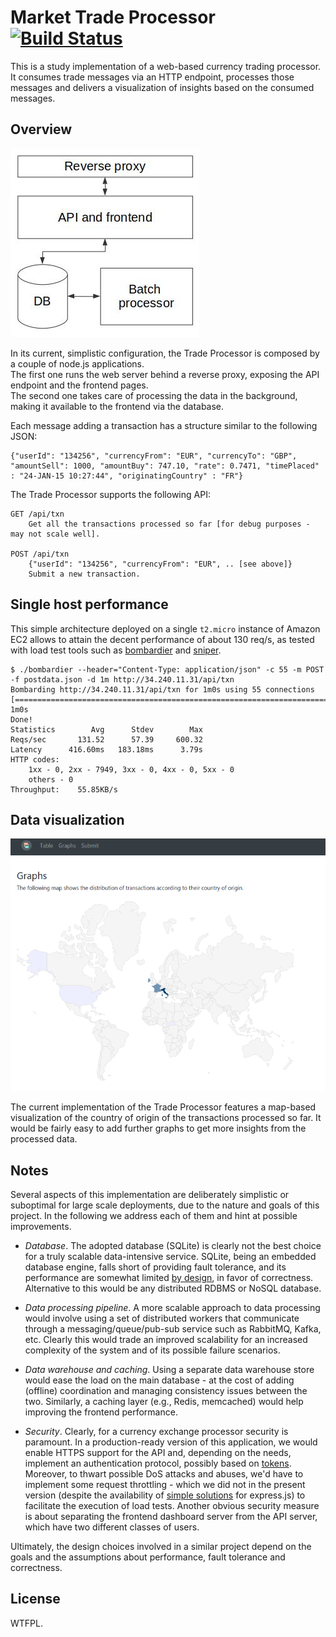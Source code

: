 # Market Trade Processor [![Build Status](https://travis-ci.org/pviotti/trade-processor.svg?branch=master)](https://travis-ci.org/pviotti/trade-processor)

This is a study implementation of a web-based currency trading processor.  
It consumes trade messages via an HTTP endpoint, processes those messages and delivers a visualization 
of insights based on the consumed messages.


## Overview

![Architecture, overview](doc/arch-simple.jpg)

In its current, simplistic configuration, the Trade Processor is composed by a couple of node.js applications.  
The first one runs the web server behind a reverse proxy, exposing the API endpoint and the frontend pages.  
The second one takes care of processing the data in the background, making it available to the frontend via 
the database.  

Each message adding a transaction has a structure similar to the following JSON:

    {"userId": "134256", "currencyFrom": "EUR", "currencyTo": "GBP", "amountSell": 1000, "amountBuy": 747.10, "rate": 0.7471, "timePlaced" : "24-JAN-15 10:27:44", "originatingCountry" : "FR"}

The Trade Processor supports the following API:

    GET /api/txn
        Get all the transactions processed so far [for debug purposes - may not scale well].

    POST /api/txn 
        {"userId": "134256", "currencyFrom": "EUR", .. [see above]}
        Submit a new transaction.


## Single host performance

This simple architecture deployed on a single `t2.micro` instance of Amazon EC2 allows 
to attain the decent performance of about 130 req/s, as tested with load test tools 
such as [bombardier][bombardier] and [sniper][sniper].

    $ ./bombardier --header="Content-Type: application/json" -c 55 -m POST -f postdata.json -d 1m http://34.240.11.31/api/txn
    Bombarding http://34.240.11.31/api/txn for 1m0s using 55 connections
    [================================================================================================================================] 1m0s
    Done!
    Statistics        Avg      Stdev        Max
    Reqs/sec       131.52      57.39     600.32
    Latency      416.60ms   183.18ms      3.79s
    HTTP codes:
        1xx - 0, 2xx - 7949, 3xx - 0, 4xx - 0, 5xx - 0
        others - 0
    Throughput:    55.85KB/s


## Data visualization

![Country of origin distribution map](doc/screenshot.png)

The current implementation of the Trade Processor features a map-based visualization
of the country of origin of the transactions processed so far. 
It would be fairly easy to add further graphs to get more insights from the 
processed data.


## Notes

Several aspects of this implementation are deliberately simplistic or suboptimal for 
large scale deployments, due to the nature and goals of this project.
In the following we address each of them and hint at possible improvements.  

 * *Database*. The adopted database (SQLite) is clearly not the best choice for a truly
 scalable data-intensive service. SQLite, being an embedded database engine,
 falls short of providing fault tolerance, and its performance are somewhat limited 
 [by design][sqlite], in favor of correctness. 
 Alternative to this would be any distributed RDBMS or NoSQL database.

 * *Data processing pipeline*. A more scalable approach to data processing would involve
 using a set of distributed workers that communicate through a messaging/queue/pub-sub service 
 such as RabbitMQ, Kafka, etc. Clearly this would trade an improved scalability for an increased
 complexity of the system and of its possible failure scenarios.
 
 * *Data warehouse and caching*. Using a separate data warehouse store would ease the load 
 on the main database - at the cost of adding (offline) coordination and managing consistency 
 issues between the two. 
 Similarly, a caching layer (e.g., Redis, memcached) would help improving the frontend performance.

 * *Security*. Clearly, for a currency exchange processor security is paramount.
 In a production-ready version of this application, we would enable HTTPS support for the API
 and, depending on the needs, implement an authentication protocol, possibly based on [tokens][token-auth].
 Moreover, to thwart possible DoS attacks and abuses, we'd have to implement some 
 request throttling - which we did not in the present version 
 (despite the availability of [simple solutions][rate-limit] for express.js) 
 to facilitate the execution of load tests.
 Another obvious security measure is about separating the frontend dashboard server 
 from the API server, which have two different classes of users.

Ultimately, the design choices involved in a similar project depend on the 
goals and the assumptions about performance, fault tolerance and correctness.


## License

WTFPL.

 
 [sqlite]: https://www.sqlite.org/faq.html#q5
 [bombardier]: https://github.com/codesenberg/bombardier
 [sniper]: https://github.com/btfak/sniper
 [token-auth]: https://scotch.io/bar-talk/the-ins-and-outs-of-token-based-authentication
 [rate-limit]: https://www.npmjs.com/package/express-rate-limit